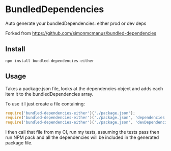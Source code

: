 # BundledDependencies

Auto generate your bundledDependencies: either prod or dev deps

Forked from https://github.com/simonmcmanus/bundled-dependencies

## Install

```
npm install bundled-dependencies-either
```

## Usage


Takes a package.json file, looks at the dependencies object and adds each item
 it to the bundledDependencies array.

To use it I just create a file containing:

```js
require('bundled-dependencies-either')('./package.json');                    //dependencies
require('bundled-dependencies-either')('./package.json', 'dependencies');    //dependencies
require('bundled-dependencies-either')('./package.json', 'devDependencies'); //devDependencies

```

I then call that file from my CI, run my tests, assuming the tests pass then run NPM pack and all the dependencies will be included in the generated package file.
